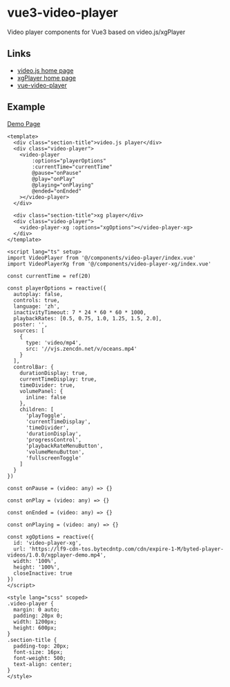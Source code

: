 # vue3-video-player
Video player components for Vue3 based on video.js/xgPlayer

## Links
- [video.js home page](https://videojs.com/)
- [xgPlayer home page](https://v2.h5player.bytedance.com/)
- [vue-video-player](https://github.com/surmon-china/vue-video-player)

## Example

[Demo Page](https://alisalicn.github.io/vue3-video-player/)

```vue
<template>
  <div class="section-title">video.js player</div>
  <div class="video-player">
    <video-player
        :options="playerOptions"
        :currentTime="currentTime"
        @pause="onPause"
        @play="onPlay"
        @playing="onPlaying"
        @ended="onEnded"
    ></video-player>
  </div>

  <div class="section-title">xg player</div>
  <div class="video-player">
    <video-player-xg :options="xgOptions"></video-player-xg>
  </div>
</template>

<script lang="ts" setup>
import VideoPlayer from '@/components/video-player/index.vue'
import VideoPlayerXg from '@/components/video-player-xg/index.vue'

const currentTime = ref(20)

const playerOptions = reactive({
  autoplay: false,
  controls: true,
  language: 'zh',
  inactivityTimeout: 7 * 24 * 60 * 60 * 1000,
  playbackRates: [0.5, 0.75, 1.0, 1.25, 1.5, 2.0],
  poster: '',
  sources: [
    {
      type: 'video/mp4',
      src: '//vjs.zencdn.net/v/oceans.mp4'
    }
  ],
  controlBar: {
    durationDisplay: true,
    currentTimeDisplay: true,
    timeDivider: true,
    volumePanel: {
      inline: false
    },
    children: [
      'playToggle',
      'currentTimeDisplay',
      'timeDivider',
      'durationDisplay',
      'progressControl',
      'playbackRateMenuButton',
      'volumeMenuButton',
      'fullscreenToggle'
    ]
  }
})

const onPause = (video: any) => {}

const onPlay = (video: any) => {}

const onEnded = (video: any) => {}

const onPlaying = (video: any) => {}

const xgOptions = reactive({
  id: 'video-player-xg',
  url: 'https://lf9-cdn-tos.bytecdntp.com/cdn/expire-1-M/byted-player-videos/1.0.0/xgplayer-demo.mp4',
  width: '100%',
  height: '100%',
  closeInactive: true
})
</script>

<style lang="scss" scoped>
.video-player {
  margin: 0 auto;
  padding: 20px 0;
  width: 1200px;
  height: 600px;
}
.section-title {
  padding-top: 20px;
  font-size: 16px;
  font-weight: 500;
  text-align: center;
}
</style>


```